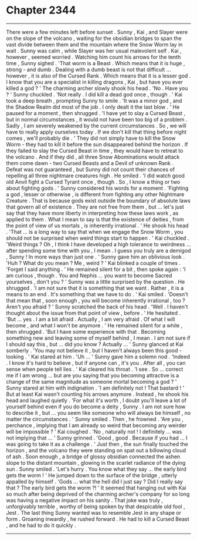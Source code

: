 
# Chapter 2344


---

There were a few minutes left before sunset .
Sunny , Kai , and Slayer were on the slope of the volcano , waiting for the obsidian bridges to span the vast divide between them and the mountain where the Snow Worm lay in wait .
Sunny was calm , while Slayer was her usual malevolent self . Kai , however , seemed worried . Watching him count his arrows for the tenth time , Sunny sighed .
'That worm is a Beast . Which means that it is huge , strong - and dumb . Dealing with a dumb beast is not that difficult … however , it is also of the Cursed Rank . Which means that it is a lesser god . I know that you are a specialist in killing dragons , Kai , but have you ever killed a god ? '
The charming archer slowly shook his head .
'No . Have you ? ' Sunny chuckled . 'Not really . I did kill a dead god once , though . ' Kai took a deep breath , prompting Sunny to smile .
'It was a minor god , and the Shadow Realm did most of the job . I only dealt it the last blow . ' He paused for a moment , then shrugged .
'I have yet to slay a Cursed Beast , but in normal circumstances , it would not have been too big of a problem . Sadly , I am severely weakened by the current circumstances . So , we will have to really apply ourselves today . If we don't kill that thing before night comes , we'll probably die . '
They did not simply have to kill the Snow Worm - they had to kill it before the sun disappeared behind the horizon . If they failed to slay the Cursed Beast in time , they would have to retreat to the volcano .
And if they did , all three Snow Abominations would attack them come dawn - two Cursed Beasts and a Devil of unknown Rank . Defeat was not guaranteed , but Sunny did not count their chances of repelling all three nightmare creatures high . He smiled .
'I did watch good old Anvil fight a Cursed Tyrant once , though . So , I know a thing or two about fighting gods . ' Sunny considered his words for a moment .
'Fighting a god , lesser or otherwise , is different from fighting any other Nightmare Creature . That is because gods exist outside the boundary of absolute laws that govern all of existence . They are not free from them , but … let's just say that they have more liberty in interpreting how these laws work , as applied to them . What I mean to say is that the existence of deities , from the point of view of us mortals , is inherently irrational . '
He shook his head .
'That … is a long way to say that when we engage the Snow Worm , you should not be surprised when weird things start to happen . '
Kai chuckled .
'Weird things ? Oh , I think I have developed a high tolerance to weirdness … after spending some time with you , I mean . I guess you truly are a demigod , Sunny ! In more ways than just one . ' Sunny gave him an oblivious look .
'Huh ? What do you mean ? Me , weird ? ' Kai blinked a couple of times .
'Forget I said anything . ' He remained silent for a bit , then spoke again :
'I am curious , though . You and Nephis … you want to become Sacred yourselves , don't you ? '
Sunny was a little surprised by the question . He shrugged . 'I am not sure that it is something that we want . Rather , it is a means to an end . It's something that we have to do . '
Kai smiled . 'Doesn't that mean that , soon enough , you will become inherently irrational , too ? Aren't you afraid ? '
Sunny scratched the back of his head . 'Well . I haven't thought about the issue from that point of view , before . '
He hesitated .
'But … yes . I am a bit afraid . Actually , I am very afraid . Of what I will become , and what I won't be anymore . '
He remained silent for a while , then shrugged . 'But I have some experience with that . Becoming something new and leaving some of myself behind , I mean . I am not sure if I should say this , but … did you know ? Actually … '
Sunny glanced at Kai somberly . 'You may not believe it , but I haven't always been this good - looking . '
Kai stared at him . 'Uh … '
Sunny gave him a solemn nod . 'Indeed . I know it's hard to believe , but if anyone can , it's you . After all , you can sense when people tell lies . '
Kai cleared his throat . 'I see . So … correct me if I am wrong … but are you saying that you becoming attractive is a change of the same magnitude as someone mortal becoming a god ? '
Sunny stared at him with indignation . 'I am definitely not ! That bastard ! '
But at least Kai wasn't counting his arrows anymore . Instead , he shook his head and laughed quietly .
'For what it's worth , I doubt you'll leave a lot of yourself behind even if you do become a deity , Sunny . I am not sure how to describe it , but … you seem like someone who will always be himself , no matter the circumstances . '
Sunny smiled . Then , he frowned . 'Are you , perchance , implying that I am already so weird that becoming any weirder will be impossible ? '
Kai coughed . 'No , naturally not ! I definitely … was not implying that … '
Sunny grinned . 'Good , good . Because if you had … I was going to take it as a challenge . '
Just then , the sun finally touched the horizon , and the volcano they were standing on spat out a billowing cloud of ash . Soon enough , a bridge of glossy obsidian connected the ashen slope to the distant mountain , glowing in the scarlet radiance of the dying sun .
Sunny smiled . 'Let's hurry . You know what they say … the early bird gets the worm ! '
He jumped down to the surface of the bridge , utterly appalled by himself . 'Gods … what the hell did I just say ? Did I really say that ? The early bird gets the worm ?! '
It seemed that hanging out with Kai so much after being deprived of the charming archer's company for so long was having a negative impact on his sanity . That joke was truly , unforgivably terrible , worthy of being spoken by that despicable old fool , Jest . The last thing Sunny wanted was to resemble Jest in any shape or form .
Groaning inwardly , he rushed forward . He had to kill a Cursed Beast , and he had to do it quickly .

---

